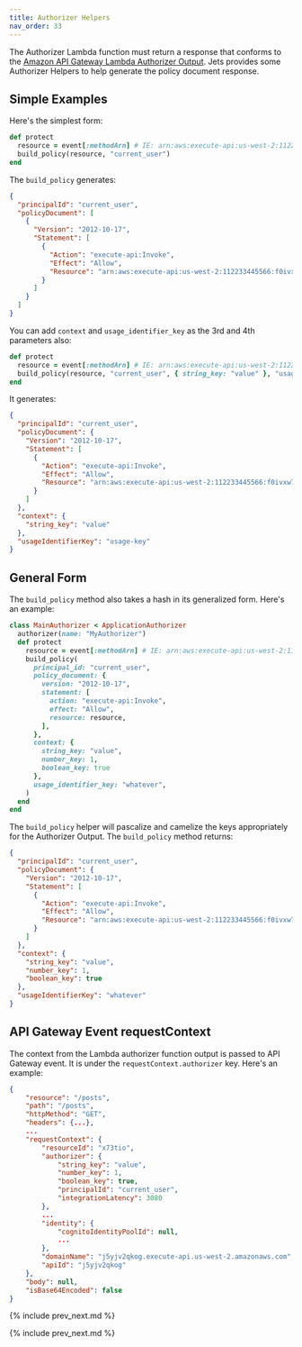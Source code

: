 ```yaml
---
title: Authorizer Helpers
nav_order: 33
---
```


The Authorizer Lambda function must return a response that conforms to the [Amazon API Gateway Lambda Authorizer Output](https://docs.aws.amazon.com/apigateway/latest/developerguide/api-gateway-lambda-authorizer-output.html).  Jets provides some Authorizer Helpers to help generate the policy document response.

## Simple Examples

Here's the simplest form:

```ruby
def protect
  resource = event[:methodArn] # IE: arn:aws:execute-api:us-west-2:112233445566:f0ivxw7nkl/dev/GET/posts
  build_policy(resource, "current_user")
end
```

The `build_policy` generates:

```json
{
  "principalId": "current_user",
  "policyDocument": [
    {
      "Version": "2012-10-17",
      "Statement": [
        {
          "Action": "execute-api:Invoke",
          "Effect": "Allow",
          "Resource": "arn:aws:execute-api:us-west-2:112233445566:f0ivxw7nkl/dev/GET/posts"
        }
      ]
    }
  ]
}
```

You can add `context` and `usage_identifier_key` as the 3rd and 4th parameters also:

```ruby
def protect
  resource = event[:methodArn] # IE: arn:aws:execute-api:us-west-2:112233445566:f0ivxw7nkl/dev/GET/posts
  build_policy(resource, "current_user", { string_key: "value" }, "usage-key" )
end
```

It generates:

```json
{
  "principalId": "current_user",
  "policyDocument": {
    "Version": "2012-10-17",
    "Statement": [
      {
        "Action": "execute-api:Invoke",
        "Effect": "Allow",
        "Resource": "arn:aws:execute-api:us-west-2:112233445566:f0ivxw7nkl/dev/GET/posts"
      }
    ]
  },
  "context": {
    "string_key": "value"
  },
  "usageIdentifierKey": "usage-key"
}
```

## General Form

The `build_policy` method also takes a hash in its generalized form. Here's an example:

```ruby
class MainAuthorizer < ApplicationAuthorizer
  authorizer(name: "MyAuthorizer")
  def protect
    resource = event[:methodArn] # IE: arn:aws:execute-api:us-west-2:112233445566:f0ivxw7nkl/dev/GET/posts
    build_policy(
      principal_id: "current_user",
      policy_document: {
        version: "2012-10-17",
        statement: [
          action: "execute-api:Invoke",
          effect: "Allow",
          resource: resource,
        ],
      },
      context: {
        string_key: "value",
        number_key: 1,
        boolean_key: true
      },
      usage_identifier_key: "whatever",
    )
  end
end
```

The `build_policy` helper will pascalize and camelize the keys appropriately for the Authorizer Output. The `build_policy` method returns:

```json
{
  "principalId": "current_user",
  "policyDocument": {
    "Version": "2012-10-17",
    "Statement": [
      {
        "Action": "execute-api:Invoke",
        "Effect": "Allow",
        "Resource": "arn:aws:execute-api:us-west-2:112233445566:f0ivxw7nkl/dev/GET/posts"
      }
    ]
  },
  "context": {
    "string_key": "value",
    "number_key": 1,
    "boolean_key": true
  },
  "usageIdentifierKey": "whatever"
}
```

## API Gateway Event requestContext

The context from the Lambda authorizer function output is passed to API Gateway event. It is under the `requestContext.authorizer` key. Here's an example:

```json
{
    "resource": "/posts",
    "path": "/posts",
    "httpMethod": "GET",
    "headers": {...},
    ...
    "requestContext": {
        "resourceId": "x73tio",
        "authorizer": {
            "string_key": "value",
            "number_key": 1,
            "boolean_key": true,
            "principalId": "current_user",
            "integrationLatency": 3080
        },
        ...
        "identity": {
            "cognitoIdentityPoolId": null,
            ...
        },
        "domainName": "j5yjv2qkog.execute-api.us-west-2.amazonaws.com",
        "apiId": "j5yjv2qkog"
    },
    "body": null,
    "isBase64Encoded": false
}
```

{% include prev_next.md %}

{% include prev_next.md %}

